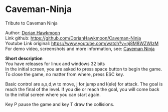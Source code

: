 # Caveman-Ninja
Tribute to Caveman Ninja
 
Author: [Dorian Hawkmoon](https://dorianhawkmoon.github.io/)  
Link github: https://github.com/DorianHawkmoon/Caveman-Ninja   
Youtube Link original: https://www.youtube.com/watch?v=nj8M8WZWIzM  
For demo video, screenshots and more information, see: [Caveman Ninja](https://dorianhawkmoon.github.io/Caveman-Ninja/)  

**Short description**  
You have releases for linux and windows 32 bits  
In the initial screen, you are asked to press space button to begin the game. To close the game, no matter from where, press ESC key.  
  
Basic control are a,s,d,w to move, j for jump and l(ele) for attack. The goal is reach the final of the level. If you die or reach the goal, you will come back to the initial screen where you can start again.  
  
Key P pause the game and key T draw the collisions.